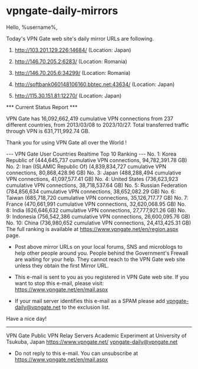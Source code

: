 # vpngate-daily-mirrors

Hello, %username%,

Today's VPN Gate web site's daily mirror URLs are following.

1. http://103.201.129.226:14684/
   (Location: Japan)

2. http://146.70.205.2:6283/
   (Location: Romania)

3. http://146.70.205.6:34299/
   (Location: Romania)

4. http://softbank060148106160.bbtec.net:43634/
   (Location: Japan)

5. http://115.30.151.81:12270/
   (Location: Japan)


*** Current Status Report ***

VPN Gate has 16,092,662,419 cumulative VPN connections from 237 different countries, from 2013/03/08 to 2023/10/27.
Total transferred traffic through VPN is 631,711,992.74 GB.

Thank you for using VPN Gate all over the World !


--- VPN Gate User Countries Realtime Top 10 Ranking ---
No. 1: Korea Republic of (444,645,737 cumulative VPN connections, 94,782,391.78 GB)
No. 2: Iran (ISLAMIC Republic Of) (4,839,834,727 cumulative VPN connections, 80,868,428.96 GB)
No. 3: Japan (488,288,494 cumulative VPN connections, 41,097,577.41 GB)
No. 4: United States (736,623,923 cumulative VPN connections, 38,718,537.64 GB)
No. 5: Russian Federation (784,856,634 cumulative VPN connections, 38,652,082.29 GB)
No. 6: Taiwan (685,718,720 cumulative VPN connections, 35,126,717.77 GB)
No. 7: France (470,661,991 cumulative VPN connections, 32,620,068.95 GB)
No. 8: India (626,646,632 cumulative VPN connections, 27,777,921.26 GB)
No. 9: Indonesia (756,542,386 cumulative VPN connections, 26,600,095.76 GB)
No. 10: China (736,980,652 cumulative VPN connections, 24,413,425.31 GB)
The full ranking is available at https://www.vpngate.net/en/region.aspx page.


* Post above mirror URLs on your local forums, SNS and microblogs
  to help other people around you.
  People behind the Government's Frewall are waiting for your help.
  They cannot reach to the VPN Gate web site
  unless they obtain the first Mirror URL.

* This e-mail is sent to you as you registered in VPN Gate web site.
  If you want to stop this e-mail, please visit:
  https://www.vpngate.net/en/mail.aspx

* If your mail server identifies this e-mail as a SPAM
  please add vpngate-daily@vpngate.net to the exclusion list.

Have a nice day!

------------------------------------------------------
VPN Gate Public VPN Relay Servers
Academic Experiment at University of Tsukuba, Japan
https://www.vpngate.net/
vpngate-daily@vpngate.net
* Do not reply to this e-mail.
  You can unsubscribe at https://www.vpngate.net/en/mail.aspx


